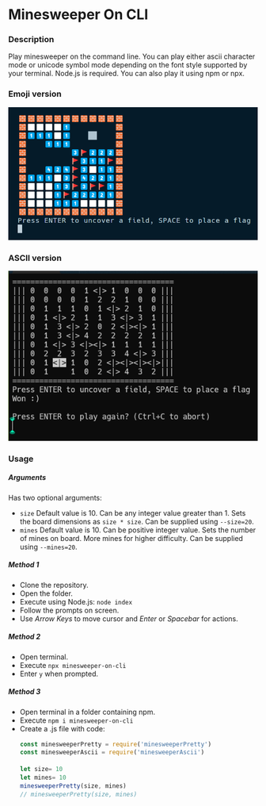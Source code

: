 # Minesweeper On CLI

### Description
Play minesweeper on the command line. You can play either ascii character mode or unicode symbol mode depending on the font style supported by your terminal. Node.js is required. You can also play it using npm or npx.

### Emoji version
<img alt="screenshot-6" src="./imgs/img6.png" />

### ASCII version
<img alt="screenshot-4" src="./imgs/img4.png" />

### Usage

##### Arguments
Has two optional arguments:
- ```size``` Default value is 10. Can be any integer value greater than 1. Sets the board dimensions as ```size * size```. Can be supplied using ```--size=20```.
- ```mines``` Default value is 10. Can be positive integer value. Sets the number of mines on board. More mines for higher difficulty. Can be supplied using ```--mines=20```.

##### Method 1
- Clone the repository.
- Open the folder.
- Execute using Node.js:
    ```node index```
- Follow the prompts on screen.
- Use *Arrow Keys* to move cursor and *Enter* or *Spacebar* for actions.

##### Method 2
- Open terminal.
- Execute ```npx minesweeper-on-cli```
- Enter ```y``` when prompted.

##### Method 3
- Open terminal in a folder containing npm.
- Execute ```npm i minesweeper-on-cli```
- Create a .js file with code:
    ```javascript
    const minesweeperPretty = require('minesweeperPretty')
    const minesweeperAscii = require('minesweeperAscii')

    let size= 10
    let mines= 10
    minesweeperPretty(size, mines)
    // minesweeperPretty(size, mines)
    ```